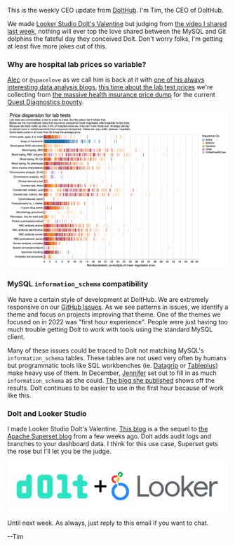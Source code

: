 This is the weekly CEO update from [DoltHub](https://www.dolthub.com/). I'm Tim, the CEO of DoltHub. 

We made [Looker Studio Dolt's Valentine](https://www.dolthub.com/blog/2023-02-13-dolt-looker/) but judging from [the video I shared last week](https://www.youtube.com/watch?v=jb2AvF8XzII&t=128s), nothing will ever top the love shared between the MySQL and Git dolphins the fateful day they conceived Dolt. Don't worry folks, I'm getting at least five more jokes out of this.

### Why are hospital lab prices so variable?

[Alec](https://www.dolthub.com/team#alec) or `@spacelove` as we call him is back at it with [one of his always interesting data analysis blogs](https://www.dolthub.com/blog/?q=alec), [this time about the lab test prices](https://www.dolthub.com/blog/2023-02-15-lab-tests/) we're collecting from [the massive health insurance price dump](https://www.dolthub.com/blog/2022-09-02-a-trillion-prices/) for the current [Quest Diagnostics bounty](https://www.dolthub.com/repositories/dolthub/quest-v4). 

[![Lab Test Price Variability](../images/lab-test-rates.png)](https://www.dolthub.com/blog/2023-02-15-lab-tests/)

### MySQL `information_schema` compatibility

We have a certain style of development at DoltHub. We are extremely responsive on our [GitHub Issues](https://github.com/dolthub/dolt). As we see patterns in issues, we identify a theme and focus on projects improving that theme. One of the themes we focused on in 2022 was "first hour experience". People were just having too much trouble getting Dolt to work with tools using the standard MySQL client. 

Many of these issues could be traced to Dolt not matching MySQL's `information_schema` tables. These tables are not used very often by humans but programmatic tools like SQL workbenches (ie. [Datagrip](https://www.jetbrains.com/datagrip/) or [Tableplus](https://tableplus.com/)) make heavy use of them. In December, [Jennifer](https://www.dolthub.com/team#jennifer) set out to fill in as much `information_schema` as she could. [The blog she published](https://www.dolthub.com/blog/2023-02-10-mysql-information-schema-compatibility/) shows off the results. Dolt continues to be easier to use in the first hour because of work like this. 

### Dolt and Looker Studio

I made Looker Studio Dolt's Valentine. [This blog](https://www.dolthub.com/blog/2023-02-13-dolt-looker/) is a the sequel to [the Apache Superset blog](https://www.dolthub.com/blog/2023-01-27-dolt-superset/) from a few weeks ago. Dolt adds audit logs and branches to your dashboard data. I think for this use case, Superset gets the rose but I'll let you be the judge.

[![Dolt + Looker](../images/dolt-looker.png)](https://www.dolthub.com/blog/2023-02-13-dolt-looker/)

Until next week. As always, just reply to this email if you want to chat.

--Tim

